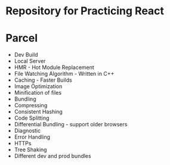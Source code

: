 # Repository for Practicing React

# Parcel
- Dev Build
- Local Server
- HMR - Hot Module Replacement
- File Watching Algorithm - Written in C++
- Caching - Faster Builds
- Image Optimization
- Minification of files
- Bundling
- Compressing
- Consistent Hashing
- Code Splitting
- Differential Bundling - support older browsers
- Diagnostic
- Error Handling
- HTTPs
- Tree Shaking
- Different dev and prod bundles